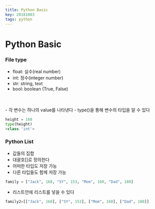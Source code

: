 ```yaml
---
title: Python Basic
key: 20181003
tags: python
---
```


# Python Basic
### File type
- float: 실수(real number)
- int: 정수(integer number)
- str: string, text
- bool: boolean (True, False)
<br>
<br>
- 각 변수는 하나의 value를 나타낸다
- type()을 통해 변수의 타입을 알 수 있다

``` Python
height = 168
type(height)
<class 'int'>
```

### Python List
- 값들의 집합
- 대괄호[]로 정의한다
- 어떠한 타입도 저장 가능
- 다른 타입들도 함께 저장 가능

``` Python
family = ["Jack", 168, "SY", 153, "Mom", 160, "Dad", 180]
```

- 리스트안에 리스트를 넣을 수 있다

```python
family2=[["Jack", 168], ["SY", 153], ["Mom", 160], ["Dad", 180]]
```
